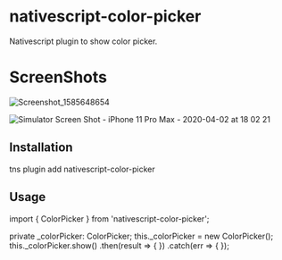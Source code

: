 # nativescript-color-picker

Nativescript plugin to show color picker.

# ScreenShots 

![Screenshot_1585648654](https://user-images.githubusercontent.com/62943678/78359670-248d2300-75d3-11ea-9840-f3c060c9ea78.png)

![Simulator Screen Shot - iPhone 11 Pro Max - 2020-04-02 at 18 02 21](https://user-images.githubusercontent.com/62943678/78359682-2b1b9a80-75d3-11ea-926e-6d694b0f4fcb.png)

## Installation

tns plugin add nativescript-color-picker

## Usage 

import { ColorPicker } from 'nativescript-color-picker';

private _colorPicker: ColorPicker;
this._colorPicker = new ColorPicker();
this._colorPicker.show()
        .then(result => {
       })
        .catch(err => {
        });
        
        
        
       
